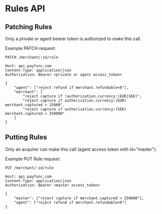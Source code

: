 # Rules API

## Patching Rules

Only a private or agent bearer token is authorized to make this call.

Example PATCH request:
``` {1}
PATCH /merchant/:id/rule

Host: api.payfunc.com
Content-Type: application/json
Authorization: Bearer <private or agent access_token>

{
    "agent": ["reject refund if merchant.refundable<0"],
    "merchant": [
        "reject capture if !authorization.currency:(EUR|SEK)",
        "reject capture if authorization.currency:(EUR) merchant.captured > 25000",
        "reject capture if authorization.currency:(SEK) merchant.captured > 250000"
    ]
}
```

## Putting Rules

Only an acquirer can make this call (agent access token with id="master").

Example PUT Rule request:
``` {1}
PUT /merchant/:id/rule

Host: api.payfunc.com
Content-Type: application/json
Authorization: Bearer <master access_token>

{
    "master": ["reject capture if merchant.captured > 250000"],
    "agent": ["reject refund if merchant.refundable<0"]
}
```
